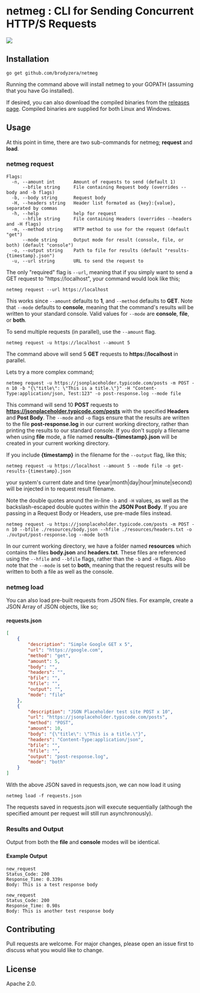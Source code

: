 # netmeg : CLI for Sending Concurrent HTTP/S Requests
![](https://github.com/brodyzera/netmeg/workflows/go-test/badge.svg)

## Installation
```
go get github.com/brodyzera/netmeg
```
Running the command above will install netmeg to your GOPATH (assuming that you have Go installed).

If desired, you can also download the compiled binaries from the [releases page](https://github.com/Brodyzera/netmeg/releases).
Compiled binaries are supplied for both Linux and Windows.

## Usage
At this point in time, there are two sub-commands for netmeg; **request** and **load**.
### netmeg request
```
Flags:
  -n, --amount int       Amount of requests to send (default 1)
      --bfile string     File containing Request body (overrides --body and -b flags)
  -b, --body string      Request body
  -H, --headers string   Header list formated as {key}:{value}, separated by commas
  -h, --help             help for request
      --hfile string     File containing Headers (overrides --headers and -H flags)
  -m, --method string    HTTP method to use for the request (default "get")
      --mode string      Output mode for result (console, file, or both) (default "console")
  -o, --output string    Path to file for results (default "results-{timestamp}.json")
  -u, --url string       URL to send the request to
```
The only "required" flag is `--url`, meaning that if you simply want to send a GET request to "https://localhost", your command would look like this;

```
netmeg request --url https://localhost
```
This works since `--amount` defaults to **1**, and `--method` defaults to **GET**.  Note that `--mode` defaults to **console**,
meaning that the command's results will be written to your standard console.  Valid values for `--mode` are **console**,
**file**, or **both**.

To send multiple requests (in parallel), use the `--amount` flag.

```
netmeg request -u https://localhost --amount 5
```
The command above will send 5 **GET** requests to **https://localhost** in parallel.

Lets try a more complex command;

```
netmeg request -u https://jsonplaceholder.typicode.com/posts -m POST -n 10 -b "{\"title\": \"This is a title.\"}" -H "Content-Type:application/json, Test:123" -o post-response.log --mode file
```
This command will send 10 **POST** requests to **https://jsonplaceholder.typicode.com/posts** with the specified **Headers**
and **Post Body**.  The `--mode` and `-o` flags ensure that the results are written to the file **post-response.log** in
our current working directory, rather than printing the results to our standard console.  If you don't supply a filename
when using **file** mode, a file named **results-{timestamp}.json** will be created in your current working directory.

If you include **{timestamp}** in the filename for the `--output` flag, like this;

```
netmeg request -u https://localhost --amount 5 --mode file -o get-results-{timestamp}.json
```
your system's current date and time (year|month|day|hour|minute|second) will be injected in to request result filename.

Note the double quotes around the in-line `-b` and `-H` values, as well as the backslash-escaped double quotes within
the **JSON Post Body**.  If you are passing in a Request Body or Headers, use pre-made files instead.

```
netmeg request -u https://jsonplaceholder.typicode.com/posts -m POST -n 10 --bfile ./resources/body.json --hfile ./resources/headers.txt -o ./output/post-response.log --mode both
```
In our current working directory, we have a folder named **resources** which contains the files **body.json** and **headers.txt**.
These files are referenced using the `--hfile` and `--bfile` flags, rather than the `-b` and `-H` flags.  Also note that
the `--mode` is set to **both**, meaning that the request results will be written to both a file as well as the console.

### netmeg load
You can also load pre-built requests from JSON files.  For example, create a JSON Array of JSON objects, like so;
#### requests.json
```json
[
    {
        "description": "Simple Google GET x 5",
        "url": "https://google.com",
        "method": "get",
        "amount": 5,
        "body": "",
        "headers": "",
        "bfile": "",
        "hfile": "",
        "output": "",
        "mode": "file"
    },
    {
        "description": "JSON Placeholder test site POST x 10",
        "url": "https://jsonplaceholder.typicode.com/posts",
        "method": "POST",
        "amount": 10,
        "body": "{\"title\": \"This is a title.\"}",
        "headers": "Content-Type:application/json",
        "bfile": "",
        "hfile": "",
        "output": "post-response.log",
        "mode": "both"
    }
]
```
With the above JSON saved in requests.json, we can now load it using

`netmeg load -f requests.json`

The requests saved in requests.json will execute sequentially  (although the specified amount per request will still run asynchronously).

### Results and Output
Output from both the **file** and **console** modes will be identical.

#### Example Output
```
new_request
Status_Code: 200
Response_Time: 0.339s
Body: This is a test response body

new_request
Status_Code: 200
Response_Time: 0.98s
Body: This is another test response body
```

## Contributing
Pull requests are welcome. For major changes, please open an issue first to discuss what you would like to change.

## License
Apache 2.0.
